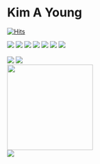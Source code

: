 # Kim A Young
[![Hits](https://hits.seeyoufarm.com/api/count/incr/badge.svg?url=https%3A%2F%2Fgithub.com%2Falex-koko&count_bg=%23F9B6BA&title_bg=%23555555&icon=&icon_color=%23E7E7E7&title=hits&edge_flat=false)](https://hits.seeyoufarm.com)

<div>
<img src="https://img.shields.io/badge/Java-007396?style=for-the-badge&logo=java&logoColor=white"> <img src="https://img.shields.io/badge/Spring-6DB33F?style=for-the-badge&logo=Spring&logoColor=white"> <img src="https://img.shields.io/badge/mysql-4479A1?style=for-the-badge&logo=mysql&logoColor=white"> <img src="https://img.shields.io/badge/javascript-F7DF1E?style=for-the-badge&logo=javascript&logoColor=black"> <img src="https://img.shields.io/badge/react-61DAFB?style=for-the-badge&logo=react&logoColor=black"> <img src="https://img.shields.io/badge/html-E34F26?style=for-the-badge&logo=html5&logoColor=white"> <img src="https://img.shields.io/badge/css-1572B6?style=for-the-badge&logo=css3&logoColor=white">
</div>
<br>

<img  src="http://mazassumnida.wtf/api/v2/generate_badge?boj=cjddy">
<img  src="http://mazandi.herokuapp.com/api?handle=cjddy">
<div>
<img src="https://github-readme-stats.vercel.app/api/top-langs/?username=a-young-kim&layout=compact" height="200"/></br>
<img src="https://github-readme-stats.vercel.app/api?username=a-young-kim&show_icons=true&theme=radical">
</div>
